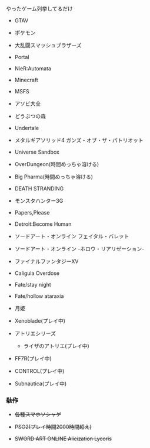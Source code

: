 やったゲーム列挙してるだけ

- GTAⅤ

- ポケモン

- 大乱闘スマッシュブラザーズ

- Portal

- NieR:Automata

- Minecraft

- MSFS

- アソビ大全

- どうぶつの森

- Undertale

- メタルギアソリッド4 ガンズ・オブ・ザ・パトリオット

- Universe Sandbox

- OverDungeon(時間めっちゃ溶ける)

- Big Pharma(時間めっちゃ溶ける)

- DEATH STRANDING

- モンスタハンター3G

- Papers,Please

- Detroit:Become Human

- ソードアート・オンライン フェイタル・バレット

- ソードアート・オンライン -ホロウ・リアリゼーション-

- ファイナルファンタジーXV

- Caligula Overdose

- Fate/stay night

- Fate/hollow ataraxia

- 月姫

- Xenoblade(プレイ中)

- アトリエシリーズ
  
  - ライザのアトリエ(プレイ中)

- FF7R(プレイ中)

- CONTROL(プレイ中)

- Subnautica(プレイ中)

### ~~駄作~~

- ~~各種スマホソシャゲ~~

- ~~PSO2(プレイ時間2000時間超え)~~

- ~~SWORD ART ONLINE Alicization Lycoris~~
